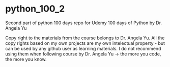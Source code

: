 # python_100_2
Second part of python 100 days repo for Udemy 100 days of Python by Dr. Angela Yu 

Copy right to the materials from the course belongs to Dr. Angela Yu. 
All the copy rights based on my own projects are my own intelectual property - but can be used by any github user as learning materials. I do not recommend using them when following course by Dr. Angela Yu -> the more you code, the more you know. 


